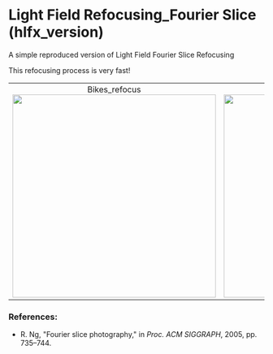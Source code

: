 # Light Field Refocusing_Fourier Slice (hlfx_version)
A simple reproduced version of Light Field Fourier Slice Refocusing

This refocusing process is very fast!

<table border="0">
    <tr>
    <td ><center>Bikes_refocus<img src="https://github.com/GilbertRC/Light-Field-Fourier-Slice-Refocusing-hlfx_version/blob/master/Bikes_refocus.gif" width="400"></center></td>
    <td ><center>Bikes_refocusFFT<img src="https://github.com/GilbertRC/Light-Field-Fourier-Slice-Refocusing-hlfx_version/blob/master/Bikes_refocusFFT.gif" width="400"></center></td>
    </tr>
</table>

### References:
* R. Ng, "Fourier slice photography," in *Proc. ACM SIGGRAPH*, 2005, pp. 735–744.
